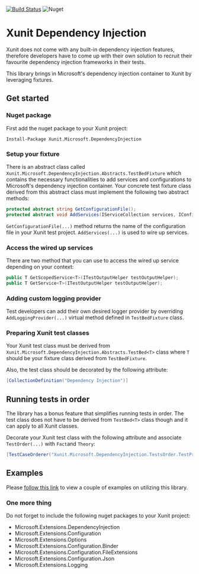[![Build Status](https://dev.azure.com/umplify/Grain/_apis/build/status/Xunit/xunit-dependency-injection?branchName=refs%2Ftags%2F6.0.0)](https://dev.azure.com/umplify/Grain/_build/latest?definitionId=17&branchName=refs%2Ftags%2F6.0.0)
![Nuget](https://img.shields.io/nuget/v/Xunit.Microsoft.DependencyInjection)

# Xunit Dependency Injection
Xunit does not come with any built-in dependency injection features, therefore developers have to come up with their own solution to recruit their favourite dependency injection frameworks in their tests.

This library brings in Microsoft's dependency injection container to Xunit by leveraging fixtures.

## Get started

### Nuget package
First add the nuget package to your Xunit project:

```
Install-Package Xunit.Microsoft.DependencyInjection
```

### Setup your fixture

There is an abstract class called ```Xunit.Microsoft.DependencyInjection.Abstracts.TestBedFixture``` which contains the necessary functionalities to add services and configurations to Microsoft's dependency injection container. Your concrete test fixture class derived from this abstract class must implement the following two abstract methods:

```csharp
protected abstract string GetConfigurationFile();
protected abstract void AddServices(IServiceCollection services, IConfiguration configuration);
```

```GetConfigurationFile(...)``` method returns the name of the configuration file in your Xunit test project. ```AddServices(...)``` is used to wire up services.

### Access the wired up services
There are two method that you can use to access the wired up service depending on your context:

```csharp
public T GetScopedService<T>(ITestOutputHelper testOutputHelper);
public T GetService<T>(ITestOutputHelper testOutputHelper);
```

### Adding custom logging provider
Test developers can add their own desired logger provider by overriding ```AddLoggingProvider(...)``` virtual method defined in ```TestBedFixture``` class.

### Preparing Xunit test classes
Your Xunit test class must be derived from ```Xunit.Microsoft.DependencyInjection.Abstracts.TestBed<T>``` class where ```T``` should be your fixture class derived from ```TestBedFixture```.

Also, the test class should be decorated by the following attribute:

```csharp
[CollectionDefinition("Dependency Injection")]
```

## Running tests in order
The library has a bonus feature that simplifies running tests in order. The test class does not have to be derived from ```TestBed<T>``` class though and it can apply to all Xunit classes.

Decorate your Xunit test class with the following attribute and associate ```TestOrder(...)``` with ```Fact```and ```Theory```:

```csharp
[TestCaseOrderer("Xunit.Microsoft.DependencyInjection.TestsOrder.TestPriorityOrderer", "Xunit.Microsoft.DependencyInjection")]
```

## Examples
Please [follow this link](https://github.com/Umplify/xunit-dependency-injection/tree/main/examples/Xunit.Microsoft.DependencyInjection.ExampleTests) to view a couple of examples on utilizing this library.

### One more thing
Do not forget to include the following nuget packages to your Xunit project:

* Microsoft.Extensions.DependencyInjection
* Microsoft.Extensions.Configuration
* Microsoft.Extensions.Options
* Microsoft.Extensions.Configuration.Binder
* Microsoft.Extensions.Configuration.FileExtensions
* Microsoft.Extensions.Configuration.Json
* Microsoft.Extensions.Logging
